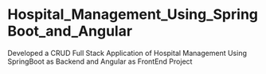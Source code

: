# Hospital_Management_Using_SpringBoot_and_Angular
Developed a CRUD Full Stack Application of Hospital Management Using SpringBoot as Backend and Angular as FrontEnd
Project
